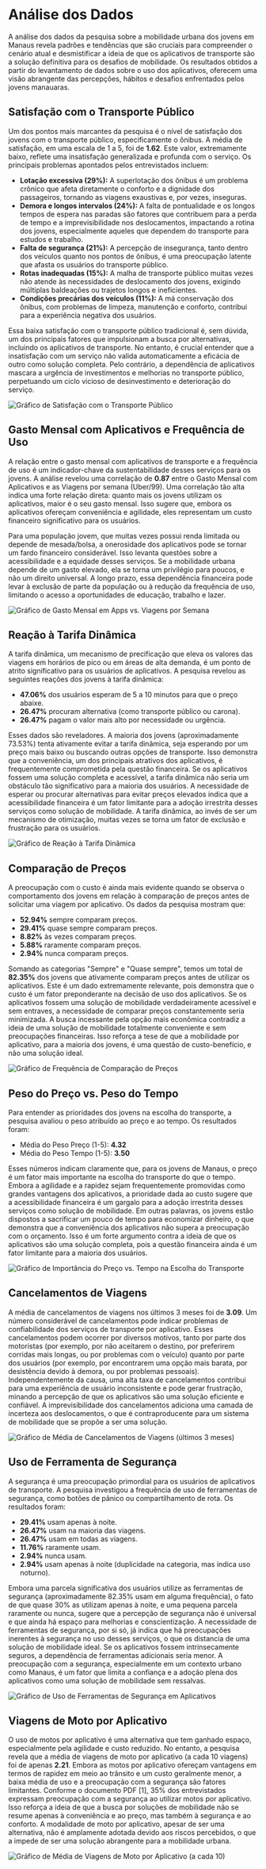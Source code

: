 
# Análise dos Dados

A análise dos dados da pesquisa sobre a mobilidade urbana dos jovens em Manaus revela padrões e tendências que são cruciais para compreender o cenário atual e desmistificar a ideia de que os aplicativos de transporte são a solução definitiva para os desafios de mobilidade. Os resultados obtidos a partir do levantamento de dados sobre o uso dos aplicativos, oferecem uma visão abrangente das percepções, hábitos e desafios enfrentados pelos jovens manauaras.

## Satisfação com o Transporte Público

Um dos pontos mais marcantes da pesquisa é o nível de satisfação dos jovens com o transporte público, especificamente o ônibus. A média de satisfação, em uma escala de 1 a 5, foi de **1.62**. Este valor, extremamente baixo, reflete uma insatisfação generalizada e profunda com o serviço. Os principais problemas apontados pelos entrevistados incluem:

*   **Lotação excessiva (29%):** A superlotação dos ônibus é um problema crônico que afeta diretamente o conforto e a dignidade dos passageiros, tornando as viagens exaustivas e, por vezes, inseguras.
*   **Demora e longos intervalos (24%):** A falta de pontualidade e os longos tempos de espera nas paradas são fatores que contribuem para a perda de tempo e a imprevisibilidade nos deslocamentos, impactando a rotina dos jovens, especialmente aqueles que dependem do transporte para estudos e trabalho.
*   **Falta de segurança (21%):** A percepção de insegurança, tanto dentro dos veículos quanto nos pontos de ônibus, é uma preocupação latente que afasta os usuários do transporte público.
*   **Rotas inadequadas (15%):** A malha de transporte público muitas vezes não atende às necessidades de deslocamento dos jovens, exigindo múltiplas baldeações ou trajetos longos e ineficientes.
*   **Condições precárias dos veículos (11%):** A má conservação dos ônibus, com problemas de limpeza, manutenção e conforto, contribui para a experiência negativa dos usuários.

Essa baixa satisfação com o transporte público tradicional é, sem dúvida, um dos principais fatores que impulsionam a busca por alternativas, incluindo os aplicativos de transporte. No entanto, é crucial entender que a insatisfação com um serviço não valida automaticamente a eficácia de outro como solução completa. Pelo contrário, a dependência de aplicativos mascara a urgência de investimentos e melhorias no transporte público, perpetuando um ciclo vicioso de desinvestimento e deterioração do serviço.

![Gráfico de Satisfação com o Transporte Público](https://private-us-east-1.manuscdn.com/sessionFile/33nYGOiBknhcbozEVnT2Sj/sandbox/ttH85jAuNikvzsAOs59jam-images_1752792864921_na1fn_L2hvbWUvdWJ1bnR1L3NhdGlzZmFjYW9fb25pYnVz.png?Policy=eyJTdGF0ZW1lbnQiOlt7IlJlc291cmNlIjoiaHR0cHM6Ly9wcml2YXRlLXVzLWVhc3QtMS5tYW51c2Nkbi5jb20vc2Vzc2lvbkZpbGUvMzNuWUdPaUJrbmhjYm96RVZuVDJTai9zYW5kYm94L3R0SDg1akF1TmlrdnpzQU9zNTlqYW0taW1hZ2VzXzE3NTI3OTI4NjQ5MjFfbmExZm5fTDJodmJXVXZkV0oxYm5SMUwzTmhkR2x6Wm1GallXOWZiMjVwWW5Wei5wbmciLCJDb25kaXRpb24iOnsiRGF0ZUxlc3NUaGFuIjp7IkFXUzpFcG9jaFRpbWUiOjE3OTg3NjE2MDB9fX1dfQ__&Key-Pair-Id=K2HSFNDJXOU9YS&Signature=n~1w7LaRtyszuAMYJ5-h5wB9yO6cTMoKTnRDEtXcV4N9UIT0V-FT2oq9JaKHjqPg5mP0oanbAM-MsLJqMyPfjAfg0dKK3o3ZthFQgiPDubdfYecCCDbKbdaV81omGX39oc8oAbV0hOsV316pW2PJMh3Gp9czpeSu-yLum8D7z20ekdw8GT3uGwJwbvR~Pef8OdEJ~OrtMrO8aGJVkDtBlJOZ7Y9dHKzRpryZgT9VDcxUZNfJesyB5DwoAwQDGzR35shg~YuGzvzs7er1tuj~itNsGJitqmZBsYS2qA1t2UH~Qke1g-CZjDwzHKtpvjLYxMBlb5wdafr8cQ6fiRuqlQ__)

## Gasto Mensal com Aplicativos e Frequência de Uso

A relação entre o gasto mensal com aplicativos de transporte e a frequência de uso é um indicador-chave da sustentabilidade desses serviços para os jovens. A análise revelou uma correlação de **0.87** entre o Gasto Mensal com Aplicativos e as Viagens por semana (Uber/99). Uma correlação tão alta indica uma forte relação direta: quanto mais os jovens utilizam os aplicativos, maior é o seu gasto mensal. Isso sugere que, embora os aplicativos ofereçam conveniência e agilidade, eles representam um custo financeiro significativo para os usuários.

Para uma população jovem, que muitas vezes possui renda limitada ou depende de mesada/bolsa, a onerosidade dos aplicativos pode se tornar um fardo financeiro considerável. Isso levanta questões sobre a acessibilidade e a equidade desses serviços. Se a mobilidade urbana depende de um gasto elevado, ela se torna um privilégio para poucos, e não um direito universal. A longo prazo, essa dependência financeira pode levar à exclusão de parte da população ou à redução da frequência de uso, limitando o acesso a oportunidades de educação, trabalho e lazer.

![Gráfico de Gasto Mensal em Apps vs. Viagens por Semana](https://private-us-east-1.manuscdn.com/sessionFile/33nYGOiBknhcbozEVnT2Sj/sandbox/ttH85jAuNikvzsAOs59jam-images_1752792864922_na1fn_L2hvbWUvdWJ1bnR1L2dhc3RvX3ZpYWdlbnNfYXBwcw.png?Policy=eyJTdGF0ZW1lbnQiOlt7IlJlc291cmNlIjoiaHR0cHM6Ly9wcml2YXRlLXVzLWVhc3QtMS5tYW51c2Nkbi5jb20vc2Vzc2lvbkZpbGUvMzNuWUdPaUJrbmhjYm96RVZuVDJTai9zYW5kYm94L3R0SDg1akF1TmlrdnpzQU9zNTlqYW0taW1hZ2VzXzE3NTI3OTI4NjQ5MjJfbmExZm5fTDJodmJXVXZkV0oxYm5SMUwyZGhjM1J2WDNacFlXZGxibk5mWVhCd2N3LnBuZyIsIkNvbmRpdGlvbiI6eyJEYXRlTGVzc1RoYW4iOnsiQVdTOkVwb2NoVGltZSI6MTc5ODc2MTYwMH19fV19&Key-Pair-Id=K2HSFNDJXOU9YS&Signature=c5tMF5ceuj8RRtf4HHY2hfc5t~PM3flOoYgtsl0XttF3WN-DdO95xddhg7T3-MNfQbYoGn2m8RVxqc1oSgh6hhbJe2276FSaJFXdrmBsKswjpc6H2RbyHORBX~8Ak7ZZtfuZZcPcgnrh921tlVpOfgLtoK3T~ooxgwltpIIzY5waRZ-caRgljWK2YybmXJyE71MPzOjq6t9TIgZO-akV8QEKKCzNJdnoJ3G3VxA9WM3jaiGnZv3zcjOcPNR8tPTka8dd6uB3bWXJOo60ikQ0ciNYs3C7bwH7hmNa4a0zDE1IazywTJJUFRxV6FNM3otBT7nE-MrLdxtDHGtM7VPUng__)

## Reação à Tarifa Dinâmica

A tarifa dinâmica, um mecanismo de precificação que eleva os valores das viagens em horários de pico ou em áreas de alta demanda, é um ponto de atrito significativo para os usuários de aplicativos. A pesquisa revelou as seguintes reações dos jovens à tarifa dinâmica:

*   **47.06%** dos usuários esperam de 5 a 10 minutos para que o preço abaixe.
*   **26.47%** procuram alternativa (como transporte público ou carona).
*   **26.47%** pagam o valor mais alto por necessidade ou urgência.

Esses dados são reveladores. A maioria dos jovens (aproximadamente 73.53%) tenta ativamente evitar a tarifa dinâmica, seja esperando por um preço mais baixo ou buscando outras opções de transporte. Isso demonstra que a conveniência, um dos principais atrativos dos aplicativos, é frequentemente comprometida pela questão financeira. Se os aplicativos fossem uma solução completa e acessível, a tarifa dinâmica não seria um obstáculo tão significativo para a maioria dos usuários. A necessidade de esperar ou procurar alternativas para evitar preços elevados indica que a acessibilidade financeira é um fator limitante para a adoção irrestrita desses serviços como solução de mobilidade. A tarifa dinâmica, ao invés de ser um mecanismo de otimização, muitas vezes se torna um fator de exclusão e frustração para os usuários.

![Gráfico de Reação à Tarifa Dinâmica](https://private-us-east-1.manuscdn.com/sessionFile/33nYGOiBknhcbozEVnT2Sj/sandbox/ttH85jAuNikvzsAOs59jam-images_1752792864923_na1fn_L2hvbWUvdWJ1bnR1L3JlYWNhb190YXJpZmFfZGluYW1pY2E.png?Policy=eyJTdGF0ZW1lbnQiOlt7IlJlc291cmNlIjoiaHR0cHM6Ly9wcml2YXRlLXVzLWVhc3QtMS5tYW51c2Nkbi5jb20vc2Vzc2lvbkZpbGUvMzNuWUdPaUJrbmhjYm96RVZuVDJTai9zYW5kYm94L3R0SDg1akF1TmlrdnpzQU9zNTlqYW0taW1hZ2VzXzE3NTI3OTI4NjQ5MjNfbmExZm5fTDJodmJXVXZkV0oxYm5SMUwzSmxZV05oYjE5MFlYSnBabUZmWkdsdVlXMXBZMkUucG5nIiwiQ29uZGl0aW9uIjp7IkRhdGVMZXNzVGhhbiI6eyJBV1M6RXBvY2hUaW1lIjoxNzk4NzYxNjAwfX19XX0_&Key-Pair-Id=K2HSFNDJXOU9YS&Signature=i~Er4Ww3wwKVVwZYS3N-mnn4xdbZMOV5oBg1MsYZ9KXYsG8o~D~K4fIpsr54dsfjzBotI0cOKB-S3H2B9uMUtBFU4u1gFyz6WnAxW0CuNdH9AtZ8honsbc8Woadk0pUSHeXAqZELC9d1Mr6zjHj~pg-o1IbZ9GTOFbK-zTSRFbBlp0Sjc9a9Xf55BrA5e8FY5KOvDbDmDyKMcu9g3SQ0UyKTrkcCv4W0SGI95fBFt-l27nKYvjK3sMB~S~zZnxcDd7h9cNYBiMHJCczBnJD4ea-0OicUg84W48rtpNxkhBVzQSKl2ChPXhY7BUczwl1iBJg4qqCETkkneCviU-sxYw__)

## Comparação de Preços

A preocupação com o custo é ainda mais evidente quando se observa o comportamento dos jovens em relação à comparação de preços antes de solicitar uma viagem por aplicativo. Os dados da pesquisa mostram que:

*   **52.94%** sempre comparam preços.
*   **29.41%** quase sempre comparam preços.
*   **8.82%** às vezes comparam preços.
*   **5.88%** raramente comparam preços.
*   **2.94%** nunca comparam preços.

Somando as categorias "Sempre" e "Quase sempre", temos um total de **82.35%** dos jovens que ativamente comparam preços antes de utilizar os aplicativos. Este é um dado extremamente relevante, pois demonstra que o custo é um fator preponderante na decisão de uso dos aplicativos. Se os aplicativos fossem uma solução de mobilidade verdadeiramente acessível e sem entraves, a necessidade de comparar preços constantemente seria minimizada. A busca incessante pela opção mais econômica contradiz a ideia de uma solução de mobilidade totalmente conveniente e sem preocupações financeiras. Isso reforça a tese de que a mobilidade por aplicativo, para a maioria dos jovens, é uma questão de custo-benefício, e não uma solução ideal.

![Gráfico de Frequência de Comparação de Preços](https://private-us-east-1.manuscdn.com/sessionFile/33nYGOiBknhcbozEVnT2Sj/sandbox/ttH85jAuNikvzsAOs59jam-images_1752792864994_na1fn_L2hvbWUvdWJ1bnR1L2NvbXBhcmFjYW9fcHJlY29z.png?Policy=eyJTdGF0ZW1lbnQiOlt7IlJlc291cmNlIjoiaHR0cHM6Ly9wcml2YXRlLXVzLWVhc3QtMS5tYW51c2Nkbi5jb20vc2Vzc2lvbkZpbGUvMzNuWUdPaUJrbmhjYm96RVZuVDJTai9zYW5kYm94L3R0SDg1akF1TmlrdnpzQU9zNTlqYW0taW1hZ2VzXzE3NTI3OTI4NjQ5OTRfbmExZm5fTDJodmJXVXZkV0oxYm5SMUwyTnZiWEJoY21GallXOWZjSEpsWTI5ei5wbmciLCJDb25kaXRpb24iOnsiRGF0ZUxlc3NUaGFuIjp7IkFXUzpFcG9jaFRpbWUiOjE3OTg3NjE2MDB9fX1dfQ__&Key-Pair-Id=K2HSFNDJXOU9YS&Signature=HJcS6pOg0oW6xG4YZUhzNN0QOcOxNKnEbjCEcDtMmon2loct3Y-1pC3l0dDe09NnxdxbUaFjYyV7MGoyJjfxHpjhvFhvU~lJ7K-ZQH9eKBK8JLSVMhH~YFzthQ9VhfBjKMIjgt1~3N63HRHB4DAFYTJgUJ4FPXLvvW4pWWqxQh~BOb41PXXGSeiHsJahvcH0D9KdcW4ua0aC5FKfFgF38zfsdYBDIhHTRWORbvlO5mF6yM86iipYg7qx6rXZu1iyimN-9TFZJy2c~d6QaGWIlp~bKp-CDBW3yvwTAnoPSrR50Ty-4bgQ7QwjYbqBgBLAmBK0DwVV8y36JI-YstPpjA__)

## Peso do Preço vs. Peso do Tempo

Para entender as prioridades dos jovens na escolha do transporte, a pesquisa avaliou o peso atribuído ao preço e ao tempo. Os resultados foram:

*   Média do Peso Preço (1-5): **4.32**
*   Média do Peso Tempo (1-5): **3.50**

Esses números indicam claramente que, para os jovens de Manaus, o preço é um fator mais importante na escolha do transporte do que o tempo. Embora a agilidade e a rapidez sejam frequentemente promovidas como grandes vantagens dos aplicativos, a prioridade dada ao custo sugere que a acessibilidade financeira é um gargalo para a adoção irrestrita desses serviços como solução de mobilidade. Em outras palavras, os jovens estão dispostos a sacrificar um pouco de tempo para economizar dinheiro, o que demonstra que a conveniência dos aplicativos não supera a preocupação com o orçamento. Isso é um forte argumento contra a ideia de que os aplicativos são uma solução completa, pois a questão financeira ainda é um fator limitante para a maioria dos usuários.

![Gráfico de Importância do Preço vs. Tempo na Escolha do Transporte](https://private-us-east-1.manuscdn.com/sessionFile/33nYGOiBknhcbozEVnT2Sj/sandbox/ttH85jAuNikvzsAOs59jam-images_1752792864995_na1fn_L2hvbWUvdWJ1bnR1L3Blc29fcHJlY29fdGVtcG8.png?Policy=eyJTdGF0ZW1lbnQiOlt7IlJlc291cmNlIjoiaHR0cHM6Ly9wcml2YXRlLXVzLWVhc3QtMS5tYW51c2Nkbi5jb20vc2Vzc2lvbkZpbGUvMzNuWUdPaUJrbmhjYm96RVZuVDJTai9zYW5kYm94L3R0SDg1akF1TmlrdnpzQU9zNTlqYW0taW1hZ2VzXzE3NTI3OTI4NjQ5OTVfbmExZm5fTDJodmJXVXZkV0oxYm5SMUwzQmxjMjlmY0hKbFkyOWZkR1Z0Y0c4LnBuZyIsIkNvbmRpdGlvbiI6eyJEYXRlTGVzc1RoYW4iOnsiQVdTOkVwb2NoVGltZSI6MTc5ODc2MTYwMH19fV19&Key-Pair-Id=K2HSFNDJXOU9YS&Signature=M~NjeglOC6kQvVlSNS86ajkJnAmL7ksCUCTjCoO~~N8MzEaWvUtZdwIrlCMDotALUmHyi0zIcFOKiMH6i5V-EzJOG4~pXzPxVveHKi0Up1fwmx4Grvzw2juXgeKh3ZS9p3do4GW9IM-qxda-l-XkUfDLTHes-94a-xVVR0gCM43~3D1WY25Ojo8EMRbbfIYiYkr85UkvdmAADvRpPx4edk2LDXJ2Kxsykcr9bJwyNonpfJsQsCUGu6rT1OL6sMEeZSc-jeUk3GjxyfKN9sqdpurKQ5jMuuntXXFfOmpiJLSyxFIUrkUqJynmiAzpNm5-mmitRYK~BlQcb8tNXNdkUA__)

## Cancelamentos de Viagens

A média de cancelamentos de viagens nos últimos 3 meses foi de **3.09**. Um número considerável de cancelamentos pode indicar problemas de confiabilidade dos serviços de transporte por aplicativo. Esses cancelamentos podem ocorrer por diversos motivos, tanto por parte dos motoristas (por exemplo, por não aceitarem o destino, por preferirem corridas mais longas, ou por problemas com o veículo) quanto por parte dos usuários (por exemplo, por encontrarem uma opção mais barata, por desistência devido à demora, ou por problemas pessoais). Independentemente da causa, uma alta taxa de cancelamentos contribui para uma experiência de usuário inconsistente e pode gerar frustração, minando a percepção de que os aplicativos são uma solução eficiente e confiável. A imprevisibilidade dos cancelamentos adiciona uma camada de incerteza aos deslocamentos, o que é contraproducente para um sistema de mobilidade que se propõe a ser uma solução.

![Gráfico de Média de Cancelamentos de Viagens (últimos 3 meses)](https://private-us-east-1.manuscdn.com/sessionFile/33nYGOiBknhcbozEVnT2Sj/sandbox/ttH85jAuNikvzsAOs59jam-images_1752792864996_na1fn_L2hvbWUvdWJ1bnR1L21lZGlhX2NhbmNlbGFtZW50b3M.png?Policy=eyJTdGF0ZW1lbnQiOlt7IlJlc291cmNlIjoiaHR0cHM6Ly9wcml2YXRlLXVzLWVhc3QtMS5tYW51c2Nkbi5jb20vc2Vzc2lvbkZpbGUvMzNuWUdPaUJrbmhjYm96RVZuVDJTai9zYW5kYm94L3R0SDg1akF1TmlrdnpzQU9zNTlqYW0taW1hZ2VzXzE3NTI3OTI4NjQ5OTZfbmExZm5fTDJodmJXVXZkV0oxYm5SMUwyMWxaR2xoWDJOaGJtTmxiR0Z0Wlc1MGIzTS5wbmciLCJDb25kaXRpb24iOnsiRGF0ZUxlc3NUaGFuIjp7IkFXUzpFcG9jaFRpbWUiOjE3OTg3NjE2MDB9fX1dfQ__&Key-Pair-Id=K2HSFNDJXOU9YS&Signature=jmVce6W84cIJbqn~nHKp28fqH44tgiQ9kKFWoUyK5kLkpEC-dtHhHocCknFbRKOWiQYgEDs~QWTa25fL~~YV5hp8tCdMkgjYiS1V0M~-N8uzaJEtXSVPEEHUtegjrWzAQgvL1GM30cDTnciLl2BEr2XDzNftqT4uM0qQJ36H63Idik-EUzYyAUUGP7cEkW8OS2rvD~5~177Av8vo6WrYBIQ0V~cy~9AwDywBZqHkXZMEMEFjpaZdi1Bunzok9OkQOxuWra6uEt5pPvBE7EdyM0gAFexd~s6CAz03aSq9TXC~kfbDaAmK-zmW4-ZhACkLIYG3btZqvS7LTw0gSDG9IA__)

## Uso de Ferramenta de Segurança

A segurança é uma preocupação primordial para os usuários de aplicativos de transporte. A pesquisa investigou a frequência de uso de ferramentas de segurança, como botões de pânico ou compartilhamento de rota. Os resultados foram:

*   **29.41%** usam apenas à noite.
*   **26.47%** usam na maioria das viagens.
*   **26.47%** usam em todas as viagens.
*   **11.76%** raramente usam.
*   **2.94%** nunca usam.
*   **2.94%** usam apenas à noite (duplicidade na categoria, mas indica uso noturno).

Embora uma parcela significativa dos usuários utilize as ferramentas de segurança (aproximadamente 82.35% usam em alguma frequência), o fato de que quase 30% as utilizam apenas à noite, e uma pequena parcela raramente ou nunca, sugere que a percepção de segurança não é universal e que ainda há espaço para melhorias e conscientização. A necessidade de ferramentas de segurança, por si só, já indica que há preocupações inerentes à segurança no uso desses serviços, o que os distancia de uma solução de mobilidade ideal. Se os aplicativos fossem intrinsecamente seguros, a dependência de ferramentas adicionais seria menor. A preocupação com a segurança, especialmente em um contexto urbano como Manaus, é um fator que limita a confiança e a adoção plena dos aplicativos como uma solução de mobilidade sem ressalvas.

![Gráfico de Uso de Ferramentas de Segurança em Aplicativos](https://private-us-east-1.manuscdn.com/sessionFile/33nYGOiBknhcbozEVnT2Sj/sandbox/ttH85jAuNikvzsAOs59jam-images_1752792864996_na1fn_L2hvbWUvdWJ1bnR1L3Vzb19mZXJyYW1lbnRhX3NlZ3VyYW5jYQ.png?Policy=eyJTdGF0ZW1lbnQiOlt7IlJlc291cmNlIjoiaHR0cHM6Ly9wcml2YXRlLXVzLWVhc3QtMS5tYW51c2Nkbi5jb20vc2Vzc2lvbkZpbGUvMzNuWUdPaUJrbmhjYm96RVZuVDJTai9zYW5kYm94L3R0SDg1akF1TmlrdnpzQU9zNTlqYW0taW1hZ2VzXzE3NTI3OTI4NjQ5OTZfbmExZm5fTDJodmJXVXZkV0oxYm5SMUwzVnpiMTltWlhKeVlXMWxiblJoWDNObFozVnlZVzVqWVEucG5nIiwiQ29uZGl0aW9uIjp7IkRhdGVMZXNzVGhhbiI6eyJBV1M6RXBvY2hUaW1lIjoxNzk4NzYxNjAwfX19XX0_&Key-Pair-Id=K2HSFNDJXOU9YS&Signature=kYsxY3VJmhMY13j~p5f7FXlSeitvz53icR4e2P7gHvcej9QN5Ho0wLyemULo8hf4K1W8vfGQwP4Xvzm-gmVSrRDxAQd3WTsH-p0OaS6pKiC-yfzpnkQQvL1LGTsQRGA1cGslByBRq8TX0DqqBQBms2MgLFFjf~7py79Ywgyogs1sv~PS4QyUTb30sXjJYlsSwEKaLapA0zzZTJMbu7eCs-3KfxrmH3eHyEzKkpPijGrZoPMa4-enLLBO7rYtbGLUv1i666UDY0cqQPJdWP~kSd-ZWnRicZBKi0KbKic8y7w51LD0fXi7HeqnwN-7gYa9Lxc~ZkxpbpUoieAQEW4wuw__)

## Viagens de Moto por Aplicativo

O uso de motos por aplicativo é uma alternativa que tem ganhado espaço, especialmente pela agilidade e custo reduzido. No entanto, a pesquisa revela que a média de viagens de moto por aplicativo (a cada 10 viagens) foi de apenas **2.21**. Embora as motos por aplicativo ofereçam vantagens em termos de rapidez em meio ao trânsito e um custo geralmente menor, a baixa média de uso e a preocupação com a segurança são fatores limitantes. Conforme o documento PDF [1], 35% dos entrevistados expressam preocupação com a segurança ao utilizar motos por aplicativo. Isso reforça a ideia de que a busca por soluções de mobilidade não se resume apenas à conveniência e ao preço, mas também à segurança e ao conforto. A modalidade de moto por aplicativo, apesar de ser uma alternativa, não é amplamente adotada devido aos riscos percebidos, o que a impede de ser uma solução abrangente para a mobilidade urbana.

![Gráfico de Média de Viagens de Moto por Aplicativo (a cada 10)](https://private-us-east-1.manuscdn.com/sessionFile/33nYGOiBknhcbozEVnT2Sj/sandbox/ttH85jAuNikvzsAOs59jam-images_1752792864997_na1fn_L2hvbWUvdWJ1bnR1L21lZGlhX3ZpYWdlbnNfbW90bw.png?Policy=eyJTdGF0ZW1lbnQiOlt7IlJlc291cmNlIjoiaHR0cHM6Ly9wcml2YXRlLXVzLWVhc3QtMS5tYW51c2Nkbi5jb20vc2Vzc2lvbkZpbGUvMzNuWUdPaUJrbmhjYm96RVZuVDJTai9zYW5kYm94L3R0SDg1akF1TmlrdnpzQU9zNTlqYW0taW1hZ2VzXzE3NTI3OTI4NjQ5OTdfbmExZm5fTDJodmJXVXZkV0oxYm5SMUwyMWxaR2xoWDNacFlXZGxibk5mYlc5MGJ3LnBuZyIsIkNvbmRpdGlvbiI6eyJEYXRlTGVzc1RoYW4iOnsiQVdTOkVwb2NoVGltZSI6MTc5ODc2MTYwMH19fV19&Key-Pair-Id=K2HSFNDJXOU9YS&Signature=vanGG1iVb1MizHqsqATF8d9qUS3ktCxgTS7Re8HOAOQHLwLSwR9aPfRYUhwR8k2ZLkAmzllk4RmHqCysTrGrHdxTPViqzpKUsyLlqzKrYJ0CRORD11htmqDYTMJoG7oNz2moPNenwvLPp-G1wnTzi-bY~GOs3~e1uu-S-gpn7hiDPo7eLtvRhLBUAAVkqsfmTyJDHdRWboVIQKzXSM~z0szE5gbv-EfI7gfPL1oNTgsw~3bIOKFBsDvWE1jhKWA8wEekNoFpSNwaTyPC3ZSSadnWlibmCbCWtA9DfJZELMyF5P9zGGDJASeVKSlNQVMDkfWMpXPVvuUnb1JmerDwsw__)


